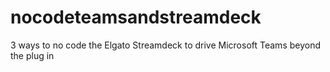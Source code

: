 # nocodeteamsandstreamdeck
3 ways to no code the Elgato Streamdeck to drive Microsoft Teams beyond the plug in
